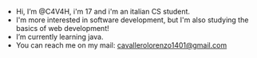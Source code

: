 - Hi, I’m @C4V4H, i'm 17 and i'm an italian CS student.
- I'm more interested in software development, but I'm also studying the basics of web development!
- I’m currently learning java.
- You can reach me on my mail: cavallerolorenzo1401@gmail.com
